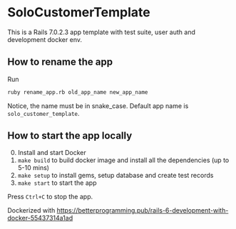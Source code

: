 # SoloCustomerTemplate

This is a Rails 7.0.2.3 app template with test suite, user auth and development docker env.

## How to rename the app

Run

```bash
ruby rename_app.rb old_app_name new_app_name
```

Notice, the name must be in snake_case. Default app name is `solo_customer_template`.


## How to start the app locally

0. Install and start Docker
1. `make build` to build docker image and install all the dependencies (up to 5-10 mins)
2. `make setup` to install gems, setup database and create test records
3. `make start` to start the app

Press `Ctrl+C` to stop the app.

Dockerized with https://betterprogramming.pub/rails-6-development-with-docker-55437314a1ad

